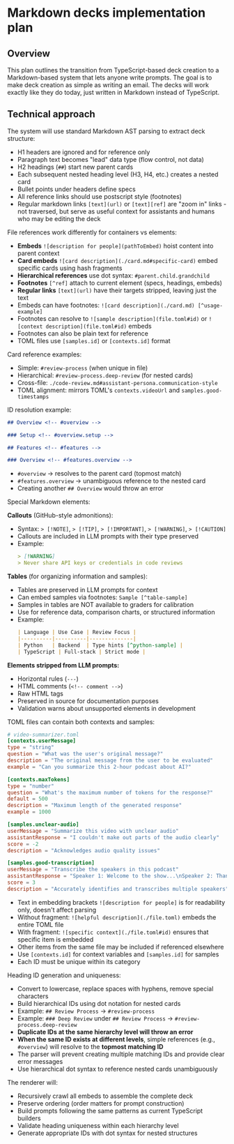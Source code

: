 # Markdown decks implementation plan

## Overview

This plan outlines the transition from TypeScript-based deck creation to a
Markdown-based system that lets anyone write prompts. The goal is to make deck
creation as simple as writing an email. The decks will work exactly like they do
today, just written in Markdown instead of TypeScript.

## Technical approach

The system will use standard Markdown AST parsing to extract deck structure:

- H1 headers are ignored and for reference only
- Paragraph text becomes "lead" data type (flow control, not data)
- H2 headings (`##`) start new parent cards
- Each subsequent nested heading level (H3, H4, etc.) creates a nested card
- Bullet points under headers define specs
- All reference links should use postscript style (footnotes)
- Regular markdown links `[text](url)` or `[text][ref]` are "zoom in" links -
  not traversed, but serve as useful context for assistants and humans who may
  be editing the deck

File references work differently for containers vs elements:

- **Embeds** `![description for people](pathToEmbed)` hoist content into parent
  context
- **Card embeds** `![card description](./card.md#specific-card)` embed specific
  cards using hash fragments
- **Hierarchical references** use dot syntax: `#parent.child.grandchild`
- **Footnotes** `[^ref]` attach to current element (specs, headings, embeds)
- **Regular links** `[text](url)` have their targets stripped, leaving just the
  text
- Embeds can have footnotes: `![card description](./card.md) [^usage-example]`
- Footnotes can resolve to `![sample description](file.toml#id)` or
  `![context description](file.toml#id)` embeds
- Footnotes can also be plain text for reference
- TOML files use `[samples.id]` or `[contexts.id]` format

Card reference examples:

- Simple: `#review-process` (when unique in file)
- Hierarchical: `#review-process.deep-review` (for nested cards)
- Cross-file: `./code-review.md#assistant-persona.communication-style`
- TOML alignment: mirrors TOML's `contexts.videoUrl` and
  `samples.good-timestamps`

ID resolution example:

```markdown
## Overview <!-- #overview -->

### Setup <!-- #overview.setup -->

## Features <!-- #features -->

### Overview <!-- #features.overview -->
```

- `#overview` → resolves to the parent card (topmost match)
- `#features.overview` → unambiguous reference to the nested card
- Creating another `## Overview` would throw an error

Special Markdown elements:

**Callouts** (GitHub-style admonitions):
- Syntax: `> [!NOTE]`, `> [!TIP]`, `> [!IMPORTANT]`, `> [!WARNING]`, `> [!CAUTION]`
- Callouts are included in LLM prompts with their type preserved
- Example:
  ```markdown
  > [!WARNING]
  > Never share API keys or credentials in code reviews
  ```

**Tables** (for organizing information and samples):
- Tables are preserved in LLM prompts for context
- Can embed samples via footnotes: `Sample [^table-sample]`
- Samples in tables are NOT available to graders for calibration
- Use for reference data, comparison charts, or structured information
- Example:
  ```markdown
  | Language | Use Case | Review Focus |
  |----------|----------|--------------|
  | Python   | Backend  | Type hints [^python-sample] |
  | TypeScript | Full-stack | Strict mode |
  ```

**Elements stripped from LLM prompts:**
- Horizontal rules (`---`)
- HTML comments (`<!-- comment -->`)
- Raw HTML tags
- Preserved in source for documentation purposes
- Validation warns about unsupported elements in development

TOML files can contain both contexts and samples:

```toml
# video-summarizer.toml
[contexts.userMessage]
type = "string"
question = "What was the user's original message?"
description = "The original message from the user to be evaluated"
example = "Can you summarize this 2-hour podcast about AI?"

[contexts.maxTokens]
type = "number"
question = "What's the maximum number of tokens for the response?"
default = 500
description = "Maximum length of the generated response"
example = 1000

[samples.unclear-audio]
userMessage = "Summarize this video with unclear audio"
assistantResponse = "I couldn't make out parts of the audio clearly"
score = -2
description = "Acknowledges audio quality issues"

[samples.good-transcription]
userMessage = "Transcribe the speakers in this podcast"
assistantResponse = "Speaker 1: Welcome to the show...\nSpeaker 2: Thanks for having me..."
score = 3
description = "Accurately identifies and transcribes multiple speakers"
```

- Text in embedding brackets `![description for people]` is for readability
  only, doesn't affect parsing
- Without fragment: `![helpful description](./file.toml)` embeds the entire TOML
  file
- With fragment: `![specific context](./file.toml#id)` ensures that specific
  item is embedded
- Other items from the same file may be included if referenced elsewhere
- Use `[contexts.id]` for context variables and `[samples.id]` for samples
- Each ID must be unique within its category

Heading ID generation and uniqueness:

- Convert to lowercase, replace spaces with hyphens, remove special characters
- Build hierarchical IDs using dot notation for nested cards
- Example: `## Review Process` → `#review-process`
- Example: `### Deep Review` under `## Review Process` →
  `#review-process.deep-review`
- **Duplicate IDs at the same hierarchy level will throw an error**
- **When the same ID exists at different levels**, simple references (e.g.,
  `#overview`) will resolve to the **topmost matching ID**
- The parser will prevent creating multiple matching IDs and provide clear error
  messages
- Use hierarchical dot syntax to reference nested cards unambiguously

The renderer will:

- Recursively crawl all embeds to assemble the complete deck
- Preserve ordering (order matters for prompt construction)
- Build prompts following the same patterns as current TypeScript builders
- Validate heading uniqueness within each hierarchy level
- Generate appropriate IDs with dot syntax for nested structures
